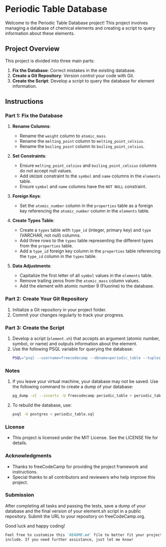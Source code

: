 # Periodic Table Database

Welcome to the Periodic Table Database project! This project involves managing a database of chemical elements and creating a script to query information about these elements.

## Project Overview

This project is divided into three main parts:

1. **Fix the Database**: Correct mistakes in the existing database.
2. **Create a Git Repository**: Version control your code with Git.
3. **Create the Script**: Develop a script to query the database for element information.

## Instructions

### Part 1: Fix the Database

1. **Rename Columns**:
   - Rename the `weight` column to `atomic_mass`.
   - Rename the `melting_point` column to `melting_point_celsius`.
   - Rename the `boiling_point` column to `boiling_point_celsius`.

2. **Set Constraints**:
   - Ensure `melting_point_celsius` and `boiling_point_celsius` columns do not accept null values.
   - Add `UNIQUE` constraint to the `symbol` and `name` columns in the `elements` table.
   - Ensure `symbol` and `name` columns have the `NOT NULL` constraint.

3. **Foreign Keys**:
   - Set the `atomic_number` column in the `properties` table as a foreign key referencing the `atomic_number` column in the `elements` table.

4. **Create Types Table**:
   - Create a `types` table with `type_id` (integer, primary key) and `type` (VARCHAR, not null) columns.
   - Add three rows to the `types` table representing the different types from the `properties` table.
   - Add a `type_id` foreign key column in the `properties` table referencing the `type_id` column in the `types` table.

5. **Data Adjustments**:
   - Capitalize the first letter of all `symbol` values in the `elements` table.
   - Remove trailing zeros from the `atomic_mass` column values.
   - Add the element with atomic number 9 (Fluorine) to the database.

### Part 2: Create Your Git Repository

1. Initialize a Git repository in your project folder.
2. Commit your changes regularly to track your progress.

### Part 3: Create the Script

1. Develop a script (`element.sh`) that accepts an argument (atomic number, symbol, or name) and outputs information about the element.
2. Use the following PSQL variable for querying the database:
   ```bash
   PSQL="psql --username=freecodecamp --dbname=periodic_table --tuples-only -c"

### Notes

1. If you leave your virtual machine, your database may not be saved. Use the following command to create a dump of your database:
   ```bash
   pg_dump -cC --inserts -U freecodecamp periodic_table > periodic_table.sql
2. To rebuild the database, use:
   ```sh
   psql -U postgres < periodic_table.sql

### License

- This project is licensed under the MIT License. See the LICENSE file for details.

### Acknowledgments

- Thanks to freeCodeCamp for providing the project framework and instructions.
- Special thanks to all contributors and reviewers who help improve this project.

### Submission

 After completing all tasks and passing the tests, save a dump of your database and the final version of your element.sh script 
 in a public repository. Submit the URL to your repository on freeCodeCamp.org.
 
 Good luck and happy coding!
 ```md
 Feel free to customize this `README.md` file to better fit your project's specifics and any additional details you want to
 include. If you need further assistance, just let me know!


